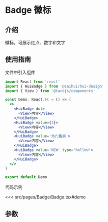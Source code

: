 # Badge 徽标

## 介绍

徽标，可展示红点、数字和文字

## 使用指南

文件中引入组件

```jsx
import React from 'react'
import { HuiBadge } from '@zaihui/hui-design'
import { View } from '@tarojs/components'

const Demo: React.FC = () => (
  <>
    <HuiBadge dot>
      <View>内容</View>
    </HuiBadge>
    <HuiBadge value={3}>
      <View>内容</View>
    </HuiBadge>
    <HuiBadge value='热门售卖'>
      <View>内容</View>
    </HuiBadge>
    <HuiBadge value='NEW' type='hollow'>
      <View>内容</View>
    </HuiBadge>
  </>
)

export default Demo
```

代码示例

<<< src/pages/Badge/Badge.tsx#demo

## 参数

<auto-doc path="components/Badge/Badge.tsx" />

<demo-phone page="/pages/Badge/Badge" />
